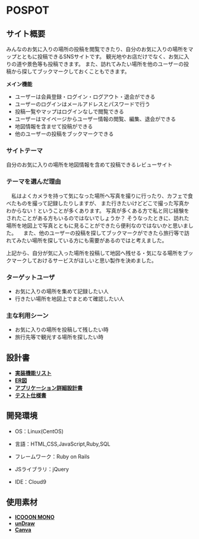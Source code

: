 #  POSPOT



##  サイト概要

みんなのお気に入りの場所の投稿を閲覧できたり、自分のお気に入りの場所をマップとともに投稿できるSNSサイトです。
観光地やお店だけでなく、お気に入りの道や景色等も投稿できます。
また、訪れてみたい場所を他のユーザーの投稿から探してブックマークしておくこともできます。

**メイン機能**

- ユーザーは会員登録・ログイン・ログアウト・退会ができる
- ユーザーのログインはメールアドレスとパスワードで行う
- 投稿一覧やマップはログインなしで閲覧できる
- ユーザーはマイページからユーザー情報の閲覧、編集、退会ができる
- 地図情報を含ませて投稿ができる
- 他のユーザーの投稿をブックマークできる


###  サイトテーマ
自分のお気に入りの場所を地図情報を含めて投稿できるレビューサイト

###  テーマを選んだ理由

　私はよくカメラを持って気になった場所へ写真を撮りに行ったり、カフェで食べたものを撮って記録したりしますが、
また行きたいけどどこで撮った写真かわからない！ということが多くあります。
写真が多くある方で私と同じ経験をされたことがある方もいるのではないでしょうか？
そうなったときに、訪れた場所を地図上で写真とともに見ることができたら便利なのではないかと思いました。
　また、他のユーザーの投稿を探してブックマークができたら旅行等で訪れてみたい場所を探している方にも需要があるのではと考えました。

上記から、自分が気に入った場所を投稿して地図へ残せる・気になる場所をブックマークしておけるサービスがほしいと思い製作を決めました。

###  ターゲットユーザ
- お気に入りの場所を集めて記録したい人
- 行きたい場所を地図上でまとめて確認したい人


###  主な利用シーン
- お気に入りの場所を投稿して残したい時
- 旅行先等で観光する場所を探したい時



##  設計書

- [**実装機能リスト**](https://docs.google.com/spreadsheets/d/11MQjicDKZr9Q34JRtIg04w8YOdTbYtcIiW4cZyV-E_U/edit#gid=1091086188)
- [**ER図**](https://app.diagrams.net/#G1Zev69VzTUq0S_bDPZlAZ1QI2xwn98MlY)
- [**アプリケーション詳細設計書**](https://docs.google.com/spreadsheets/d/1EEmY9v8RmN2KFOTCLnT-d_GR8vS3fs_NFYt6n2FEmHI/edit?usp=sharing)
- [**テスト仕様書**](https://docs.google.com/spreadsheets/d/14_47YGnKHO9RR6qFfaaJkjrD5v4ZUkfIIqIUbcSOWPc/edit#gid=0)


##  開発環境

- OS：Linux(CentOS)

- 言語：HTML,CSS,JavaScript,Ruby,SQL

- フレームワーク：Ruby on Rails

- JSライブラリ：jQuery

- IDE：Cloud9



##  使用素材

- [**ICOOON MONO**](https://icooon-mono.com/)
- [**unDraw**](https://undraw.co/illustrations)
- [**Canva**](https://www.canva.com/)